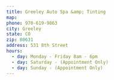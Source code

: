 ```yaml
---
title: Greeley Auto Spa &amp; Tinting
map:
phone: 970-619-9863
city: Greeley
state: CO
zip: 80631
address: 531 8th Street
hours:
  - day: Monday - Friday 8am - 6pm
  - day: Saturday - (Appointment Only)
  - day: Sunday - (Appointment Only)
---
```


